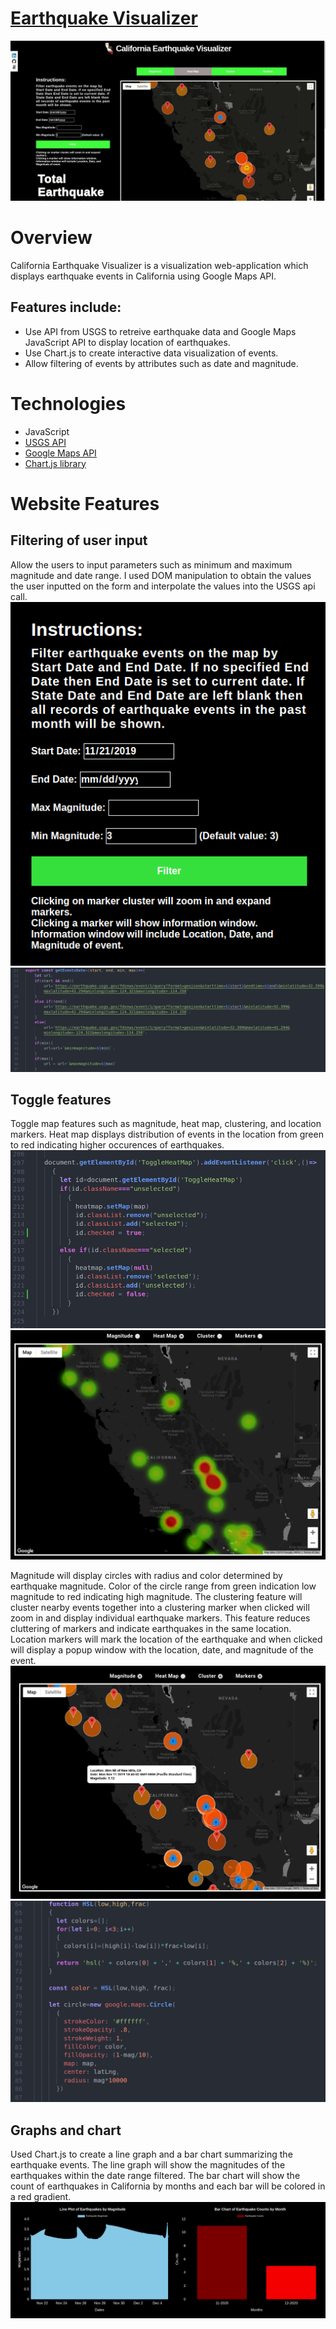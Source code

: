 # [Earthquake Visualizer](https://lamvu1.github.io/Earthquake-Visualization/)

![alt text](https://github.com/LamVu1/Earthquake-Visualization/blob/master/src/assets/Peek%202019-12-14%2020-01.gif)

# Overview
California Earthquake Visualizer is a visualization web-application which displays earthquake events in California using Google Maps API.

## Features include:
- Use API from USGS to retreive earthquake data and Google Maps JavaScript API to display location of earthquakes.
- Use Chart.js to create interactive data visualization of events.
- Allow filtering of events by attributes such as date and magnitude.

# Technologies
- JavaScript
- [USGS API](https://earthquake.usgs.gov/fdsnws/event/1/)
- [Google Maps API](https://developers.google.com/maps/documentation/javascript/tutorial)
- [Chart.js library](https://www.chartjs.org/)


# Website Features
## Filtering of user input
Allow the users to input parameters such as minimum and maximum magnitude and date range. I used DOM manipulation to obtain the values the user inputted on the form and interpolate the values into the USGS api call.
![alt text](https://github.com/LamVu1/Earthquake-Visualization/blob/master/src/assets/Instructions.png)
![alt text](https://github.com/LamVu1/Earthquake-Visualization/blob/master/src/assets/filtering.png)


## Toggle features
Toggle map features such as magnitude, heat map, clustering, and location markers. Heat map displays distribution of events in the location from green to red indicating higher occurences of earthquakes.
![alt text](https://github.com/LamVu1/Earthquake-Visualization/blob/master/src/assets/heatmapsnip.png)
![alt text](https://github.com/LamVu1/Earthquake-Visualization/blob/master/src/assets/heatmap.png)

Magnitude will display circles with radius and color determined by earthquake magnitude. Color of the circle range from green indication low magnitude to red indicating high magnitude. The clustering feature will cluster nearby events together into a clustering marker when clicked will zoom in and display individual earthquake markers. This feature reduces cluttering of markers and indicate earthquakes in the same location. Location markers will mark the location of the earthquake and when clicked will display a popup window with the location, date, and magnitude of the event.
![alt text](https://github.com/LamVu1/Earthquake-Visualization/blob/master/src/assets/map.png)
![alt text](https://github.com/LamVu1/Earthquake-Visualization/blob/master/src/assets/circlecolors.png)

## Graphs and chart
Used Chart.js to create a line graph and a bar chart summarizing the earthquake events. The line graph will show the magnitudes of the earthquakes within the date range filtered. The bar chart will show the count of earthquakes in California by months and each bar will be colored in a red gradient.
![alt text](https://github.com/LamVu1/Earthquake-Visualization/blob/master/src/assets/graphs.png)
